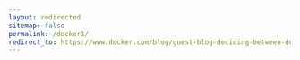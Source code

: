 ```yaml
---
layout: redirected
sitemap: false
permalink: /docker1/
redirect_to: https://www.docker.com/blog/guest-blog-deciding-between-docker-desktop-and-a-diy-solution/
---
```

